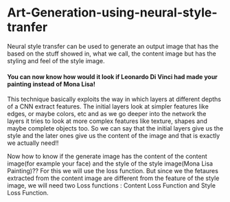 # Art-Generation-using-neural-style-tranfer

Neural style transfer can be used to generate an output image that has the based on the stuff showed in, what we call, the content image but has the styling and feel of the style image. 
#### You can now know how would it look if Leonardo Di Vinci had made your painting instead of Mona Lisa!

This technique basically exploits the way in which layers at different depths of a CNN extract features. The initial layers look at simpler features like edges, or maybe colors, etc and as we go deeper into the network the layers it tries to look at more complex features like texture, shapes and maybe complete objects too. So we can say that the initial layers give us the style and the later ones give us the content of the image and that is exactly we actually need!!

 
Now how to know if the generate image has the content of the content image(for example your face) and the style of the style image(Mona Lisa Painting)?? For this we will use the loss function. But since we the fetaures extracted from the content image are different from the feature of the style image, we will need two Loss functions : Content Loss Function and Style Loss Function.
